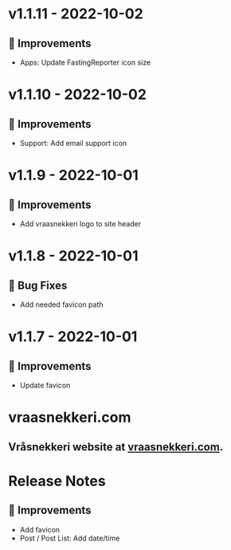 # v1.1.11 - 2022-10-02
## 🔨 Improvements
- Apps: Update FastingReporter icon size

# v1.1.10 - 2022-10-02
## 🔨 Improvements
- Support: Add email support icon

# v1.1.9 - 2022-10-01
## 🔨 Improvements
- Add vraasnekkeri logo to site header

# v1.1.8 - 2022-10-01
## 🐛 Bug Fixes
- Add needed favicon path

# v1.1.7 - 2022-10-01
## 🔨 Improvements
- Update favicon

# vraasnekkeri.com
## Vråsnekkeri website at [vraasnekkeri.com](https://www.vraasnekkeri.com).

# Release Notes
## 🔨 Improvements
- Add favicon
- Post / Post List: Add date/time